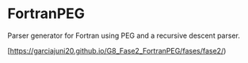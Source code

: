 # FortranPEG
Parser generator for Fortran using PEG and a recursive descent parser.

[https://garciajuni20.github.io/G8_Fase2_FortranPEG/fases/fase2/)
